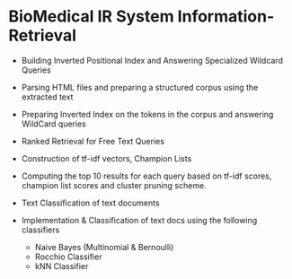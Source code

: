 # BioMedical IR System Information-Retrieval


  * Building Inverted Positional Index and Answering Specialized Wildcard Queries
  * Parsing HTML files and preparing a structured corpus using the extracted text
  * Preparing Inverted Index on the tokens in the corpus and answering WildCard queries

  * Ranked Retrieval for Free Text Queries
  * Construction of tf-idf vectors, Champion Lists
  * Computing the top 10 results for each query based on tf-idf scores, champion list scores and cluster pruning scheme.

  * Text Classification of text documents
  * Implementation & Classification of text docs using the following classifiers
    * Naive Bayes (Multinomial & Bernoulli)
    * Rocchio Classifier
    * kNN Classifier
